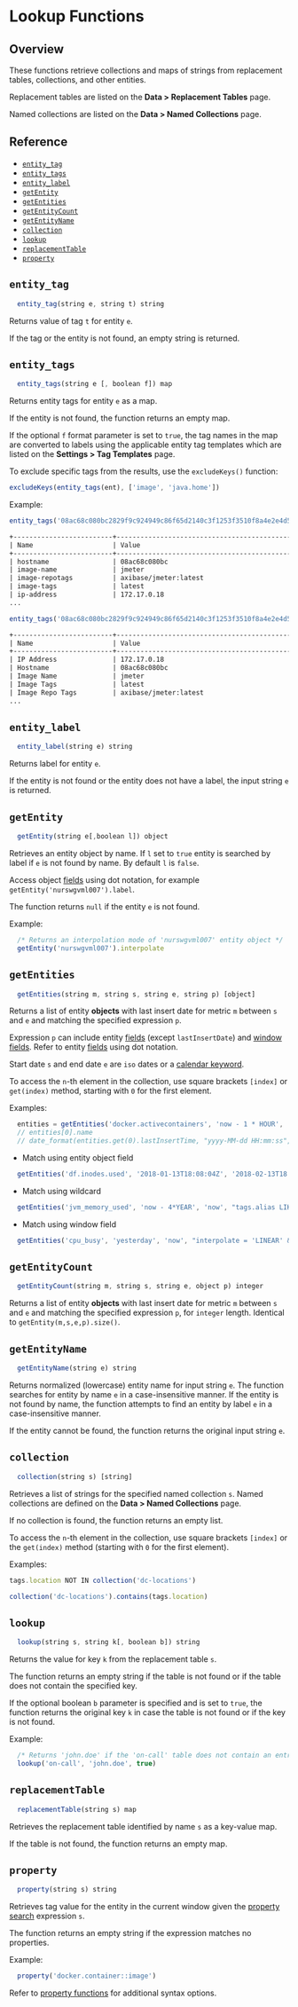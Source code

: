 # Lookup Functions

## Overview

These functions retrieve collections and maps of strings from replacement tables, collections, and other entities.

Replacement tables are listed on the **Data > Replacement Tables** page.

Named collections are listed on the **Data > Named Collections** page.

## Reference

* [`entity_tag`](#entity_tag)
* [`entity_tags`](#entity_tags)
* [`entity_label`](#entity_label)
* [`getEntity`](#getentity)
* [`getEntities`](#getentities)
* [`getEntityCount`](#getentitycount)
* [`getEntityName`](#getentityname)
* [`collection`](#collection)
* [`lookup`](#lookup)
* [`replacementTable`](#replacementtable)
* [`property`](#property)

## `entity_tag`

```javascript
  entity_tag(string e, string t) string
```

Returns value of tag `t` for entity `e`.

If the tag or the entity is not found, an empty string is returned.

## `entity_tags`

```javascript
  entity_tags(string e [, boolean f]) map
```

Returns entity tags for entity `e` as a map.

If the entity is not found, the function returns an empty map.

If the optional `f` format parameter is set to `true`, the tag names in the map are converted to labels using the applicable entity tag templates which are listed on the **Settings > Tag Templates** page.

To exclude specific tags from the results, use the `excludeKeys()` function:

```javascript
excludeKeys(entity_tags(ent), ['image', 'java.home'])
```

Example:

```javascript
entity_tags('08ac68c080bc2829f9c924949c86f65d2140c3f1253f3510f8a4e2e4d5219e2b')
```

```txt
+-------------------------+----------------------------------------------+
| Name                    | Value                                        |
+-------------------------+----------------------------------------------+
| hostname                | 08ac68c080bc                                 |
| image-name              | jmeter                                       |
| image-repotags          | axibase/jmeter:latest                        |
| image-tags              | latest                                       |
| ip-address              | 172.17.0.18                                  |
...
```

```javascript
entity_tags('08ac68c080bc2829f9c924949c86f65d2140c3f1253f3510f8a4e2e4d5219e2b', true)
```

```txt
+-------------------------+----------------------------------------------+
| Name                    | Value                                        |
+-------------------------+----------------------------------------------+
| IP Address              | 172.17.0.18                                  |
| Hostname                | 08ac68c080bc                                 |
| Image Name              | jmeter                                       |
| Image Tags              | latest                                       |
| Image Repo Tags         | axibase/jmeter:latest                        |
...
```

## `entity_label`

```javascript
  entity_label(string e) string
```

Returns label for entity `e`.

If the entity is not found or the entity does not have a label, the input string `e` is returned.

## `getEntity`

```javascript
  getEntity(string e[,boolean l]) object
```

Retrieves an entity object by name. If `l` set to `true` entity is searched by label if `e` is not found by name. By default `l` is `false`.

Access object [fields](entity-fields.md) using dot notation, for example `getEntity('nurswgvml007').label`.

The function returns `null` if the entity `e` is not found.

Example:

```javascript
  /* Returns an interpolation mode of 'nurswgvml007' entity object */
  getEntity('nurswgvml007').interpolate
```

## `getEntities`

```javascript
  getEntities(string m, string s, string e, string p) [object]
```

Returns a list of entity **objects** with last insert date for metric `m` between `s` and `e` and matching the specified expression `p`.

Expression `p` can include entity [fields](../api/meta/entity/list.md#fields) (except `lastInsertDate`) and [window fields](window.md#window-fields). Refer to entity [fields](entity-fields.md) using dot notation.

Start date `s` and end date `e` are `iso` dates or a [calendar keyword](../shared/calendar.md#keywords).

To access the `n`-th element in the collection, use square brackets `[index]` or `get(index)` method, starting with `0` for the first element.

Examples:

```javascript
  entities = getEntities('docker.activecontainers', 'now - 1 * HOUR', 'now', "tags.status != 'deleted'")
  // entities[0].name
  // date_format(entities.get(0).lastInsertTime, "yyyy-MM-dd HH:mm:ss", "UTC")
```

* Match using entity object field

```javascript
  getEntities('df.inodes.used', '2018-01-13T18:08:04Z', '2018-02-13T18:08:04Z', "enabled=true")
```

* Match using wildcard

```javascript
  getEntities('jvm_memory_used', 'now - 4*YEAR', 'now', "tags.alias LIKE '00*'")
```

* Match using window field

```javascript
  getEntities('cpu_busy', 'yesterday', 'now', "interpolate = 'LINEAR' && tags.app = '" + entity.tags.app + "'")
```

## `getEntityCount`

```javascript
  getEntityCount(string m, string s, string e, object p) integer
```

Returns a list of entity **objects** with last insert date for metric `m` between `s` and `e` and matching the specified expression `p`, for `integer` length. Identical to `getEntity(m,s,e,p).size()`.

## `getEntityName`

```javascript
  getEntityName(string e) string
```

Returns normalized (lowercase) entity name for input string `e`. The function searches for entity by name `e` in a case-insensitive manner. If the entity is not found by name, the function attempts to find an entity by label `e` in a case-insensitive manner.

If the entity cannot be found, the function returns the original input string `e`.

## `collection`

```javascript
  collection(string s) [string]
```

Retrieves a list of strings for the specified named collection `s`. Named collections are defined on the **Data > Named Collections** page.

If no collection is found, the function returns an empty list.

To access the `n`-th element in the collection, use square brackets `[index]` or the `get(index)` method (starting with `0` for the first element).

Examples:

```javascript
tags.location NOT IN collection('dc-locations')
```

```javascript
collection('dc-locations').contains(tags.location)
```

## `lookup`

```javascript
  lookup(string s, string k[, boolean b]) string
```

Returns the value for key `k` from the replacement table `s`.

The function returns an empty string if the table is not found or if the table does not contain the specified key.

If the optional boolean `b` parameter is specified and is set to `true`, the function returns the original key `k` in case the table is not found or if the key is not found.

Example:

```javascript
  /* Returns 'john.doe' if the 'on-call' table does not contain an entry for 'john.doe' */
  lookup('on-call', 'john.doe', true)
```

## `replacementTable`

```javascript
  replacementTable(string s) map
```

Retrieves the replacement table identified by name `s` as a key-value map.

If the table is not found, the function returns an empty map.

## `property`

```javascript
  property(string s) string
```

Retrieves tag value for the entity in the current window given the [property search](property-search.md) expression `s`.

The function returns an empty string if the expression matches no properties.

Example:

```javascript
  property('docker.container::image')
```

Refer to [property functions](functions-property.md#property) for additional syntax options.